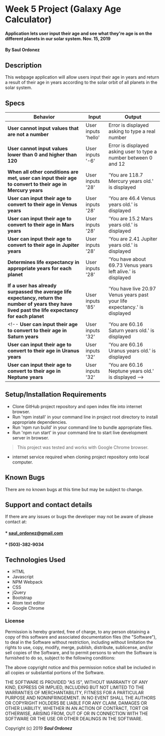 # Week 5 Project (Galaxy Age Calculator)

#### Application lets user input their age and see what they're age is on the different planets in our solar system. Nov. 15, 2019

#### By **Saul Ordonez**

## Description

This webpage application will allow users input their age in years and return a result of their age in years according to the solar orbit of all planets in the solar system.

## Specs

Behavior | Input | Output
--- | --- | ---
 **User cannot input values that are not a number** | User inputs 'hello' | Error is displayed asking to type a real number
 **User cannot input values lower than 0 and higher than 120** | User inputs '-6' | Error is displayed asking user to type a number between 0 and 12
 **When all other conditions are met, user can input their age to convert to their age in Mercury years** | User inputs '28' | 'You are 118.7 Mercury years old.' is displayed
 **User can input their age to convert to their age in Venus years** | User inputs '28' | 'You are 46.4 Venus years old.' is displayed
 **User can input their age to convert to their age in Mars years** | User inputs '28' | 'You are 15.2 Mars years old.' is displayed
 **User can input their age to convert to their age in Jupiter years** | User inputs '28' | 'You are 2.41 Jupiter years old.' is displayed
 **Determines life expectancy in appropriate years for each planet** | User inputs '28' | 'You have about 69.73 Venus years left alive.' is displayed
 **If a user has already surpassed the average life expectancy, return the number of years they have lived past the life expectancy for each planet** | User inputs '85' | 'You have live 20.97 Venus years past your life expectancy.' is displayed
 <!-- **User can input their age to convert to their age in Saturn years** | User inputs '32' | 'You are 60.16 Saturn years old.' is displayed
 **User can input their age to convert to their age in Uranus years** | User inputs '32' | 'You are 60.16 Uranus years old.' is displayed
 **User can input their age to convert to their age in Neptune years** | User inputs '32' | 'You are 60.16 Neptune years old.' is displayed -->

## Setup/Installation Requirements

* Clone GitHub project repository and open index file into internet browser.
* Run 'npm install' in your command line in project root directory to install appropriate dependencies.
* Run 'npm run build' in your command line to bundle appropriate files.
* Run 'npm run start' in your command line to start live development server in browser.
>This project was tested and works with Google Chrome browser.

* internet service required when cloning project repository onto local computer.


## Known Bugs

There are no known bugs at this time but may be subject to change.

## Support and contact details

If there are any issues or bugs the developer may not be aware of please contact at:

#### * saul_ordonez@gmail.com
#### * (503)-382-9034

## Technologies Used

* HTML
* Javascript
* NPM Webpack
* CSS
* jQuery
* Bootstrap
* Atom text editor
* Google Chrome

### License

Permission is hereby granted, free of charge, to any person obtaining a copy
of this software and associated documentation files (the "Software"), to deal
in the Software without restriction, including without limitation the rights
to use, copy, modify, merge, publish, distribute, sublicense, and/or sell
copies of the Software, and to permit persons to whom the Software is
furnished to do so, subject to the following conditions:

The above copyright notice and this permission notice shall be included in all
copies or substantial portions of the Software.

THE SOFTWARE IS PROVIDED "AS IS", WITHOUT WARRANTY OF ANY KIND, EXPRESS OR
IMPLIED, INCLUDING BUT NOT LIMITED TO THE WARRANTIES OF MERCHANTABILITY,
FITNESS FOR A PARTICULAR PURPOSE AND NONINFRINGEMENT. IN NO EVENT SHALL THE
AUTHORS OR COPYRIGHT HOLDERS BE LIABLE FOR ANY CLAIM, DAMAGES OR OTHER
LIABILITY, WHETHER IN AN ACTION OF CONTRACT, TORT OR OTHERWISE, ARISING FROM,
OUT OF OR IN CONNECTION WITH THE SOFTWARE OR THE USE OR OTHER DEALINGS IN THE
SOFTWARE.

Copyright (c) 2019 **_Saul Ordonez_**
